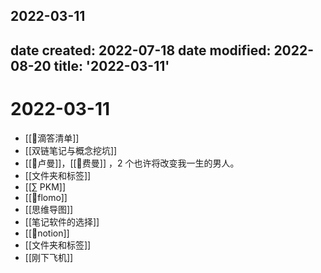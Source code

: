 2022-03-11
---
date created: 2022-07-18
date modified: 2022-08-20
title: '2022-03-11'
---

# 2022-03-11

- [[🤖滴答清单]]
- [[双链笔记与概念挖坑]]
- [[🧑卢曼]]，[[🧑费曼]] ，2 个也许将改变我一生的男人。
- [[文件夹和标签]]
- [[∑ PKM]]
- [[🤖flomo]]
- [[思维导图]]
- [[笔记软件的选择]]
- [[🤖notion]]
- [[文件夹和标签]]
- [[刚下飞机]]
